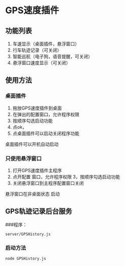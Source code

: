 # GPS速度插件
## 功能列表
1. 车速显示（桌面插件，悬浮窗口）
2. 行车轨迹记录（可关闭）
3. 智能巡航（电子狗，语音提醒，可关闭）
4. 悬浮窗口速度显示（可关闭）

## 使用方法
### 桌面插件
   1. 拖放GPS速度插件到桌面
   2. 在弹出的配置窗口，允许程序权限
   3. 按顺序勾选启动功能
   4. 点ok，
   5. 点桌面插件可以启动关闭程序功能
   
   桌面插件可以开机自动启动
   
 ### 只使用悬浮窗口
 1. 打开GPS速度插件主程序
 2. 点开配置 窗口，允许程序权限
 3，按顺序勾选启动功能
 4. 关闭悬浮窗口到主程序配置窗口关闭
 
 悬浮窗口在非桌面状态 启动
 
 
 ## GPS轨迹记录后台服务
 
 ###程序： 
 ```$avascript
server/GPSHistory.js
```
### 启动方法
```$xslt
node GPSHistory.js 
```
    